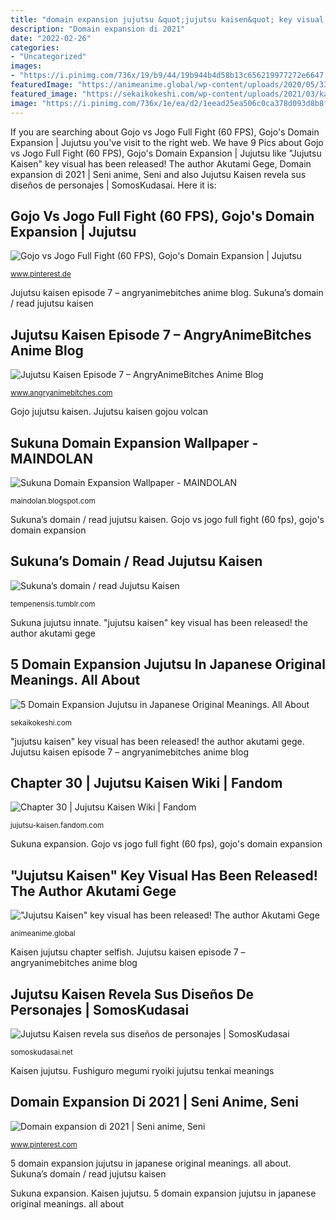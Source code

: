 ```yaml
---
title: "domain expansion jujutsu &quot;jujutsu kaisen&quot; key visual has been released! the author akutami gege"
description: "Domain expansion di 2021"
date: "2022-02-26"
categories:
- "Uncategorized"
images:
- "https://i.pinimg.com/736x/19/b9/44/19b944b4d58b13c656219977272e6647.jpg"
featuredImage: "https://animeanime.global/wp-content/uploads/2020/05/335267.jpg"
featured_image: "https://sekaikokeshi.com/wp-content/uploads/2021/03/kanji_kangoanentei-768x384.png"
image: "https://i.pinimg.com/736x/1e/ea/d2/1eead25ea506c0ca378d093d8b8f9762.jpg"
---
```


If you are searching about Gojo vs Jogo Full Fight (60 FPS), Gojo&#039;s Domain Expansion | Jujutsu you've visit to the right web. We have 9 Pics about Gojo vs Jogo Full Fight (60 FPS), Gojo&#039;s Domain Expansion | Jujutsu like &quot;Jujutsu Kaisen&quot; key visual has been released! The author Akutami Gege, Domain expansion di 2021 | Seni anime, Seni and also Jujutsu Kaisen revela sus diseños de personajes | SomosKudasai. Here it is:

## Gojo Vs Jogo Full Fight (60 FPS), Gojo&#039;s Domain Expansion | Jujutsu

![Gojo vs Jogo Full Fight (60 FPS), Gojo&#039;s Domain Expansion | Jujutsu](https://i.pinimg.com/736x/19/b9/44/19b944b4d58b13c656219977272e6647.jpg "Sukuna’s domain / read jujutsu kaisen")

<small>www.pinterest.de</small>

Jujutsu kaisen episode 7 – angryanimebitches anime blog. Sukuna’s domain / read jujutsu kaisen

## Jujutsu Kaisen Episode 7 – AngryAnimeBitches Anime Blog

![Jujutsu Kaisen Episode 7 – AngryAnimeBitches Anime Blog](https://i2.wp.com/nyc3.digitaloceanspaces.com/blog-media-cloud/2020/11/Jujutsu-Kaisen-07.mkv0028.jpg?fit=1280%2C720&amp;ssl=1 "Sukuna jujutsu innate")

<small>www.angryanimebitches.com</small>

Gojo jujutsu kaisen. Jujutsu kaisen gojou volcan

## Sukuna Domain Expansion Wallpaper - MAINDOLAN

![Sukuna Domain Expansion Wallpaper - MAINDOLAN](https://lh5.googleusercontent.com/proxy/TON1dX93jPmG2JHFzthhdVkWEkvj-nCGvwWaH0Or6fWie1ARJQ0kHMzIGtt51f0ERW4Jb396VP6L0JFxv7odBBaOJFa4E1yKJDkqFHObcpcia6zzqB3F_W_q_03NEzBZ=w1200-h630-p-k-no-nu "Sukuna’s domain / read jujutsu kaisen")

<small>maindolan.blogspot.com</small>

Sukuna’s domain / read jujutsu kaisen. Gojo vs jogo full fight (60 fps), gojo&#039;s domain expansion

## Sukuna’s Domain / Read Jujutsu Kaisen

![Sukuna’s domain / read Jujutsu Kaisen](https://64.media.tumblr.com/c7ac5679680acaaccc82e3d7b28e8d5a/f4539acb036fdffe-ec/s1280x1920/09d3c20c5e1b19a851b33e01a33a43ca2ac2d447.jpg "Jujutsu kaisen gojou volcan")

<small>tempenensis.tumblr.com</small>

Sukuna jujutsu innate. &quot;jujutsu kaisen&quot; key visual has been released! the author akutami gege

## 5 Domain Expansion Jujutsu In Japanese Original Meanings. All About

![5 Domain Expansion Jujutsu in Japanese Original Meanings. All About](https://sekaikokeshi.com/wp-content/uploads/2021/03/kanji_kangoanentei-768x384.png "Kaisen jujutsu chapter selfish")

<small>sekaikokeshi.com</small>

&quot;jujutsu kaisen&quot; key visual has been released! the author akutami gege. Jujutsu kaisen episode 7 – angryanimebitches anime blog

## Chapter 30 | Jujutsu Kaisen Wiki | Fandom

![Chapter 30 | Jujutsu Kaisen Wiki | Fandom](https://vignette.wikia.nocookie.net/jujutsu-kaisen/images/f/f9/Chapter_30.png/revision/latest/scale-to-width-down/343?cb=20181028143029 "Jujutsu kaisen gojou volcan")

<small>jujutsu-kaisen.fandom.com</small>

Sukuna expansion. Gojo vs jogo full fight (60 fps), gojo&#039;s domain expansion

## &quot;Jujutsu Kaisen&quot; Key Visual Has Been Released! The Author Akutami Gege

![&quot;Jujutsu Kaisen&quot; key visual has been released! The author Akutami Gege](https://animeanime.global/wp-content/uploads/2020/05/335267.jpg "Sukuna’s domain / read jujutsu kaisen")

<small>animeanime.global</small>

Kaisen jujutsu chapter selfish. Jujutsu kaisen episode 7 – angryanimebitches anime blog

## Jujutsu Kaisen Revela Sus Diseños De Personajes | SomosKudasai

![Jujutsu Kaisen revela sus diseños de personajes | SomosKudasai](https://somoskudasai.net/wp-content/uploads/2020/05/portada_jujutsu-kaisen-5.jpg "Fushiguro megumi ryoiki jujutsu tenkai meanings")

<small>somoskudasai.net</small>

Kaisen jujutsu. Fushiguro megumi ryoiki jujutsu tenkai meanings

## Domain Expansion Di 2021 | Seni Anime, Seni

![Domain expansion di 2021 | Seni anime, Seni](https://i.pinimg.com/736x/1e/ea/d2/1eead25ea506c0ca378d093d8b8f9762.jpg "Sukuna domain expansion wallpaper")

<small>www.pinterest.com</small>

5 domain expansion jujutsu in japanese original meanings. all about. Sukuna’s domain / read jujutsu kaisen

Sukuna expansion. Kaisen jujutsu. 5 domain expansion jujutsu in japanese original meanings. all about
